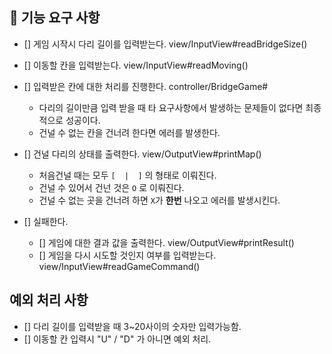 ## 🚀 기능 요구 사항
- [] 게임 시작시 다리 길이를 입력받는다. view/InputView#readBridgeSize()
- [] 이동할 칸을 입력받는다. view/InputView#readMoving()
- [] 입력받은 칸에 대한 처리를 진행한다. controller/BridgeGame#
  - 다리의 길이만큼 입력 받을 때 타 요구사항에서 발생하는 문제들이 없다면 최종적으로 성공이다.
  - 건널 수 없는 칸을 건너려 한다면 에러를 발생한다.
- [] 건널 다리의 상태를 출력한다. view/OutputView#printMap()
    - 처음건널 때는 모두 `[  |  ]` 의 형태로 이뤄진다.
    - 건널 수 있어서 건넌 것은 ` O ` 로 이뤄진다.
    - 건널 수 없는 곳을 건너려 하면 ` X `가 **한번** 나오고 에러를 발생시킨다.

- [] 실패한다.
  - [] 게임에 대한 결과 값을 출력한다. view/OutputView#printResult() 
  - [] 게임을 다시 시도할 것인지 여부를 입력받는다. view/InputView#readGameCommand()

## 예외 처리 사항
- [] 다리 길이를 입력받을 때 3~20사이의 숫자만 입력가능함.
- [] 이동할 칸 입력시 "U" / "D" 가 아니면 예외 처리.
